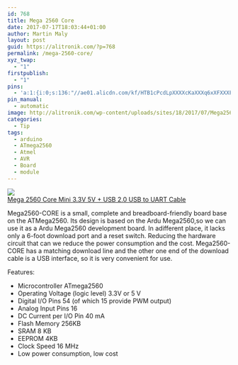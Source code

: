 ```yaml
---
id: 768
title: Mega 2560 Core
date: 2017-07-17T18:03:44+01:00
author: Martin Maly
layout: post
guid: https://alitronik.com/?p=768
permalink: /mega-2560-core/
xyz_twap:
  - "1"
firstpublish:
  - "1"
pins:
  - 'a:1:{i:0;s:136:"//ae01.alicdn.com/kf/HTB1cPcdLpXXXXcKaXXXq6xXFXXXF/-font-b-Mega-b-font-font-b-2560-b-font-R3-Core-For-Arduino-Compatible.jpg_220x220.jpg";}'
pin_manual:
  - automatic
image: http://alitronik.com/wp-content/uploads/sites/18/2017/07/Mega2560-CORE-mini-2560-Arduino-compatible-3-3V-5V-for-Arduino-mega-2560.jpg
categories:
  - Tip
tags:
  - arduino
  - ATmega2560
  - Atmel
  - AVR
  - Board
  - module
---
```

<a href="http://s.click.aliexpress.com/e/UFyzjmu" target="_parent"><img src="//ae01.alicdn.com/kf/HTB1cPcdLpXXXXcKaXXXq6xXFXXXF/-font-b-Mega-b-font-font-b-2560-b-font-R3-Core-For-Arduino-Compatible.jpg_220x220.jpg" /><span style="display: block;">Mega 2560 Core Mini 3.3V 5V + USB 2.0 USB to UART Cable</span></a>

Mega2560-CORE is a small, complete and breadboard-friendly board base on the ATMega2560. Its design is based on the Ardu Mega2560,so we can use it as a Ardu Mega2560 development board. In adifferent place, it lacks only a 6-foot download port and a reset switch. Reducing the hardware circuit that can we reduce the power consumption and the cost. Mega2560-CORE has a matching download line and the other one end of the download cable is a USB interface, so it is very convenient for use.

Features:

  * Microcontroller ATmega2560
  * Operating Voltage (logic level) 3.3V or 5 V
  * Digital I/O Pins 54 (of which 15 provide PWM output)
  * Analog Input Pins 16
  * DC Current per I/O Pin 40 mA
  * Flash Memory 256KB
  * SRAM 8 KB
  * EEPROM 4KB
  * Clock Speed 16 MHz
  * Low power consumption, low cost